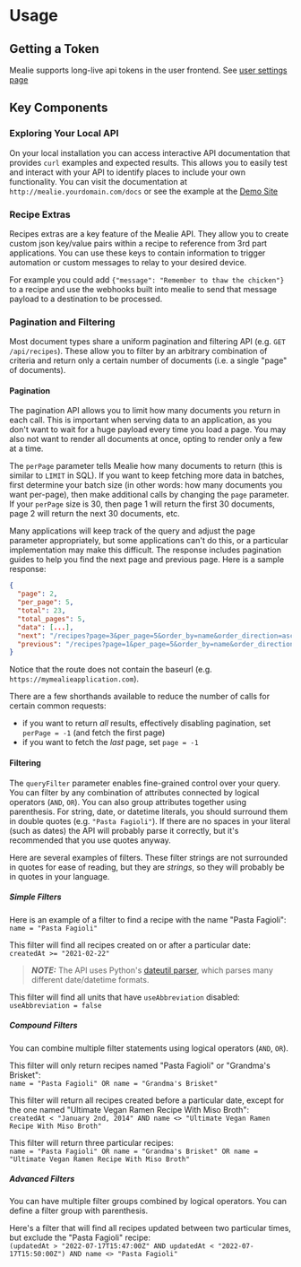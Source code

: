# Usage

## Getting a Token

Mealie supports long-live api tokens in the user frontend. See [user settings page](../users-groups/user-settings.md)


## Key Components

### Exploring Your Local API
On your local installation you can access interactive API documentation that provides `curl` examples and expected results. This allows you to easily test and interact with your API to identify places to include your own functionality. You can visit the documentation at `http://mealie.yourdomain.com/docs` or see the example at the [Demo Site](https://mealie-demo.hay-kot.dev/docs)

### Recipe Extras
Recipes extras are a key feature of the Mealie API. They allow you to create custom json key/value pairs within a recipe to reference from 3rd part applications. You can use these keys to contain information to trigger automation or custom messages to relay to your desired device.

For example you could add `{"message": "Remember to thaw the chicken"}` to a recipe and use the webhooks built into mealie to send that message payload to a destination to be processed.

### Pagination and Filtering
Most document types share a uniform pagination and filtering API (e.g. `GET /api/recipes`). These allow you to filter by an arbitrary combination of criteria and return only a certain number of documents (i.e. a single "page" of documents).

#### Pagination
The pagination API allows you to limit how many documents you return in each call. This is important when serving data to an application, as you don't want to wait for a huge payload every time you load a page. You may also not want to render all documents at once, opting to render only a few at a time.

The `perPage` parameter tells Mealie how many documents to return (this is similar to `LIMIT` in SQL). If you want to keep fetching more data in batches, first determine your batch size (in other words: how many documents you want per-page), then make additional calls by changing the `page` parameter. If your `perPage` size is 30, then page 1 will return the first 30 documents, page 2 will return the next 30 documents, etc.

Many applications will keep track of the query and adjust the page parameter appropriately, but some applications can't do this, or a particular implementation may make this difficult. The response includes pagination guides to help you find the next page and previous page. Here is a sample response:
```json
{
  "page": 2,
  "per_page": 5,
  "total": 23,
  "total_pages": 5,
  "data": [...],
  "next": "/recipes?page=3&per_page=5&order_by=name&order_direction=asc",
  "previous": "/recipes?page=1&per_page=5&order_by=name&order_direction=asc"
}
```
Notice that the route does not contain the baseurl (e.g. `https://mymealieapplication.com`).

There are a few shorthands available to reduce the number of calls for certain common requests:
- if you want to return _all_ results, effectively disabling pagination, set `perPage = -1` (and fetch the first page)
- if you want to fetch the _last_ page, set `page = -1`

#### Filtering
The `queryFilter` parameter enables fine-grained control over your query. You can filter by any combination of attributes connected by logical operators (`AND`, `OR`). You can also group attributes together using parenthesis. For string, date, or datetime literals, you should surround them in double quotes (e.g. `"Pasta Fagioli"`). If there are no spaces in your literal (such as dates) the API will probably parse it correctly, but it's recommended that you use quotes anyway.

Here are several examples of filters. These filter strings are not surrounded in quotes for ease of reading, but they are _strings_, so they will probably be in quotes in your language.

##### Simple Filters
Here is an example of a filter to find a recipe with the name "Pasta Fagioli": <br>
`name = "Pasta Fagioli"`

This filter will find all recipes created on or after a particular date: <br>
`createdAt >= "2021-02-22"`

> **_NOTE:_**  The API uses Python's [dateutil parser](https://dateutil.readthedocs.io/en/stable/parser.html), which parses many different date/datetime formats.

This filter will find all units that have `useAbbreviation` disabled: <br>
`useAbbreviation = false`

##### Compound Filters
You can combine multiple filter statements using logical operators (`AND`, `OR`).

This filter will only return recipes named "Pasta Fagioli" or "Grandma's Brisket": <br>
`name = "Pasta Fagioli" OR name = "Grandma's Brisket"`

This filter will return all recipes created before a particular date, except for the one named "Ultimate Vegan Ramen Recipe With Miso Broth": <br>
`createdAt < "January 2nd, 2014" AND name <> "Ultimate Vegan Ramen Recipe With Miso Broth"`

This filter will return three particular recipes: <br>
`name = "Pasta Fagioli" OR name = "Grandma's Brisket" OR name = "Ultimate Vegan Ramen Recipe With Miso Broth"`

##### Advanced Filters
You can have multiple filter groups combined by logical operators. You can define a filter group with parenthesis.

Here's a filter that will find all recipes updated between two particular times, but exclude the "Pasta Fagioli" recipe: <br>
`(updatedAt > "2022-07-17T15:47:00Z" AND updatedAt < "2022-07-17T15:50:00Z") AND name <> "Pasta Fagioli"`

